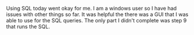 Using SQL today went okay for me.  I am a windows user so I have had issues with other things so far.  It was helpful the there was a GUI that I was able to use for the SQL queries.  The only part I didn't complete was step 9 that runs the SQL.